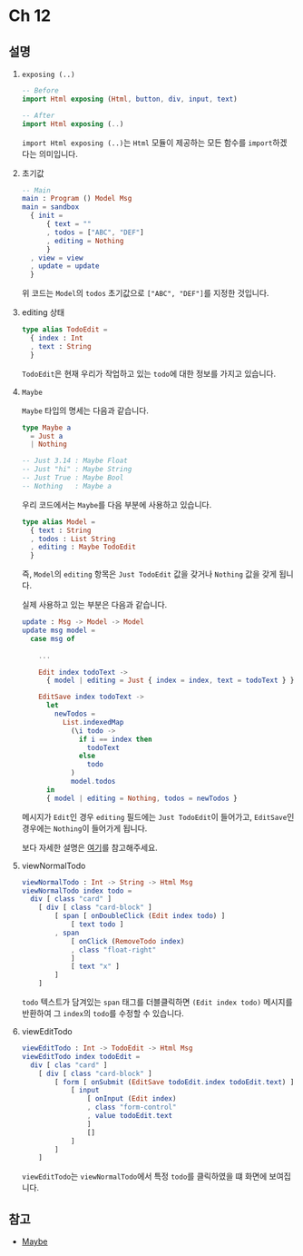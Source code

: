 # Ch 12

## 설명

1. `exposing (..)`

    ```elm
    -- Before
    import Html exposing (Html, button, div, input, text)

    -- After
    import Html exposing (..)
    ```

    `import Html exposing (..)`는 `Html` 모듈이 제공하는 모든 함수를 `import`하겠다는 의미입니다.

2. 초기값

    ```elm
    -- Main
    main : Program () Model Msg
    main = sandbox
      { init =
          { text = ""
          , todos = ["ABC", "DEF"]
          , editing = Nothing
          }
      , view = view
      , update = update
      }
    ```

    위 코드는 `Model`의 `todos` 초기값으로 `["ABC", "DEF"]`를 지정한 것입니다.

3. editing 상태

    ```elm
    type alias TodoEdit =
      { index : Int
      , text : String
      }
    ```

    `TodoEdit`은 현재 우리가 작업하고 있는 `todo`에 대한 정보를 가지고 있습니다.

4. `Maybe`

    `Maybe` 타입의 명세는 다음과 같습니다.
    ```elm
    type Maybe a
      = Just a
      | Nothing

    -- Just 3.14 : Maybe Float
    -- Just "hi" : Maybe String
    -- Just True : Maybe Bool
    -- Nothing   : Maybe a
    ```

    우리 코드에서는 `Maybe`를 다음 부분에 사용하고 있습니다.
    ```elm
    type alias Model =
      { text : String
      , todos : List String
      , editing : Maybe TodoEdit
      }
    ```
    
    즉, `Model`의 `editing` 항목은 `Just TodoEdit` 값을 갖거나 `Nothing` 값을 갖게 됩니다. 

    실제 사용하고 있는 부분은 다음과 같습니다.
    ```elm
    update : Msg -> Model -> Model
    update msg model =
      case msg of
        
        ...

        Edit index todoText ->
          { model | editing = Just { index = index, text = todoText } }

        EditSave index todoText ->
          let
            newTodos =
              List.indexedMap
                (\i todo ->
                  if i == index then
                    todoText
                  else
                    todo
                )
                model.todos
          in
          { model | editing = Nothing, todos = newTodos }
    ```
    메시지가 `Edit`인 경우 `editing` 필드에는 `Just TodoEdit`이 들어가고, `EditSave`인 경우에는 `Nothing`이 들어가게 됩니다.

    보다 자세한 설명은 [여기](https://guide.elm-lang.org/error_handling/maybe.html)를 참고해주세요. 

5. viewNormalTodo

    ```elm
    viewNormalTodo : Int -> String -> Html Msg
    viewNormalTodo index todo =
      div [ class "card" ]
        [ div [ class "card-block" ]
            [ span [ onDoubleClick (Edit index todo) ]
                [ text todo ]
            , span
                [ onClick (RemoveTodo index)
                , class "float-right"
                ]
                [ text "x" ]
            ]
        ]
    ```

    `todo` 텍스트가 담겨있는 `span` 태그를 더블클릭하면 `(Edit index todo)` 메시지를 반환하여 그 `index`의 `todo`를 수정할 수 있습니다.

6. viewEditTodo

    ```elm
    viewEditTodo : Int -> TodoEdit -> Html Msg
    viewEditTodo index todoEdit =
      div [ clas "card" ]
        [ div [ class "card-block" ]
            [ form [ onSubmit (EditSave todoEdit.index todoEdit.text) ]
                [ input
                    [ onInput (Edit index)
                    , class "form-control"
                    , value todoEdit.text
                    ]
                    []
                ]
            ]
        ]
    ```

    `viewEditTodo`는 `viewNormalTodo`에서 특정 `todo`를 클릭하였을 떄 화면에 보여집니다. 


## 참고

  * [Maybe](https://guide.elm-lang.org/error_handling/maybe.**html**)